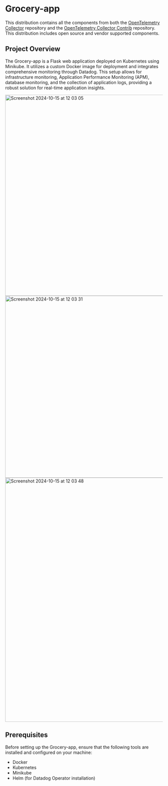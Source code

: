 # Grocery-app

This distribution contains all the components from both the [OpenTelemetry Collector](https://github.com/open-telemetry/opentelemetry-collector) repository and the [OpenTelemetry Collector Contrib](https://github.com/open-telemetry/opentelemetry-collector-contrib) repository. This distribution includes open source and vendor supported components.

## Project Overview
The Grocery-app is a Flask web application deployed on Kubernetes using Minikube. It utilizes a custom Docker image for deployment and integrates comprehensive monitoring through Datadog. This setup allows for infrastructure monitoring, Application Performance Monitoring (APM), database monitoring, and the collection of application logs, providing a robust solution for real-time application insights.

<img width="642" alt="Screenshot 2024-10-15 at 12 03 05" src="https://github.com/user-attachments/assets/7e5854af-7fea-4c51-b4fc-b0fe4fe959e3">
<img width="581" alt="Screenshot 2024-10-15 at 12 03 31" src="https://github.com/user-attachments/assets/dbd257f1-f29c-4967-a783-53ee4d0bfe9e">
<img width="780" alt="Screenshot 2024-10-15 at 12 03 48" src="https://github.com/user-attachments/assets/0890d539-9753-42bc-8d65-eae6ec42dfee">



## Prerequisites
Before setting up the Grocery-app, ensure that the following tools are installed and configured on your machine:
- Docker
- Kubernetes
- Minikube
- Helm (for Datadog Operator installation)

